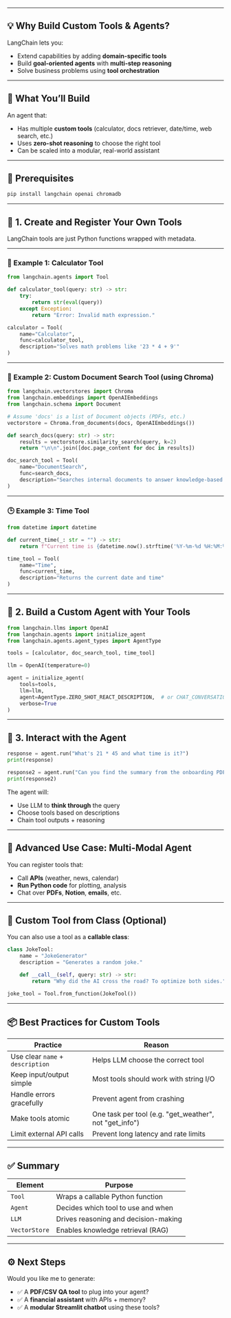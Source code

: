 
---

## 💡 Why Build Custom Tools & Agents?

LangChain lets you:

* Extend capabilities by adding **domain-specific tools**
* Build **goal-oriented agents** with **multi-step reasoning**
* Solve business problems using **tool orchestration**

---

## 🧩 What You’ll Build

An agent that:

* Has multiple **custom tools** (calculator, docs retriever, date/time, web search, etc.)
* Uses **zero-shot reasoning** to choose the right tool
* Can be scaled into a modular, real-world assistant

---

## 🧱 Prerequisites

```bash
pip install langchain openai chromadb
```

---

## 🧰 1. Create and Register Your Own Tools

LangChain tools are just Python functions wrapped with metadata.

---

### 📘 Example 1: Calculator Tool

```python
from langchain.agents import Tool

def calculator_tool(query: str) -> str:
    try:
        return str(eval(query))
    except Exception:
        return "Error: Invalid math expression."

calculator = Tool(
    name="Calculator",
    func=calculator_tool,
    description="Solves math problems like '23 * 4 + 9'"
)
```

---

### 📄 Example 2: Custom Document Search Tool (using Chroma)

```python
from langchain.vectorstores import Chroma
from langchain.embeddings import OpenAIEmbeddings
from langchain.schema import Document

# Assume 'docs' is a list of Document objects (PDFs, etc.)
vectorstore = Chroma.from_documents(docs, OpenAIEmbeddings())

def search_docs(query: str) -> str:
    results = vectorstore.similarity_search(query, k=2)
    return "\n\n".join([doc.page_content for doc in results])

doc_search_tool = Tool(
    name="DocumentSearch",
    func=search_docs,
    description="Searches internal documents to answer knowledge-based queries"
)
```

---

### 🕒 Example 3: Time Tool

```python
from datetime import datetime

def current_time(_: str = "") -> str:
    return f"Current time is {datetime.now().strftime('%Y-%m-%d %H:%M:%S')}"

time_tool = Tool(
    name="Time",
    func=current_time,
    description="Returns the current date and time"
)
```

---

## 🤖 2. Build a Custom Agent with Your Tools

```python
from langchain.llms import OpenAI
from langchain.agents import initialize_agent
from langchain.agents.agent_types import AgentType

tools = [calculator, doc_search_tool, time_tool]

llm = OpenAI(temperature=0)

agent = initialize_agent(
    tools=tools,
    llm=llm,
    agent=AgentType.ZERO_SHOT_REACT_DESCRIPTION,  # or CHAT_CONVERSATIONAL_REACT_DESCRIPTION
    verbose=True
)
```

---

## 💬 3. Interact with the Agent

```python
response = agent.run("What's 21 * 45 and what time is it?")
print(response)

response2 = agent.run("Can you find the summary from the onboarding PDF?")
print(response2)
```

The agent will:

* Use LLM to **think through** the query
* Choose tools based on descriptions
* Chain tool outputs + reasoning

---

## 🧠 Advanced Use Case: Multi-Modal Agent

You can register tools that:

* Call **APIs** (weather, news, calendar)
* **Run Python code** for plotting, analysis
* Chat over **PDFs**, **Notion**, **emails**, etc.

---

## 🧩 Custom Tool from Class (Optional)

You can also use a tool as a **callable class**:

```python
class JokeTool:
    name = "JokeGenerator"
    description = "Generates a random joke."

    def __call__(self, query: str) -> str:
        return "Why did the AI cross the road? To optimize both sides."

joke_tool = Tool.from_function(JokeTool())
```

---

## 📦 Best Practices for Custom Tools

| Practice                         | Reason                                                   |
| -------------------------------- | -------------------------------------------------------- |
| Use clear `name` + `description` | Helps LLM choose the correct tool                        |
| Keep input/output simple         | Most tools should work with string I/O                   |
| Handle errors gracefully         | Prevent agent from crashing                              |
| Make tools atomic                | One task per tool (e.g. "get\_weather", not "get\_info") |
| Limit external API calls         | Prevent long latency and rate limits                     |

---

## ✅ Summary

| Element       | Purpose                              |
| ------------- | ------------------------------------ |
| `Tool`        | Wraps a callable Python function     |
| `Agent`       | Decides which tool to use and when   |
| `LLM`         | Drives reasoning and decision-making |
| `VectorStore` | Enables knowledge retrieval (RAG)    |

---

## ⚙️ Next Steps

Would you like me to generate:

* ✅ A **PDF/CSV QA tool** to plug into your agent?
* ✅ A **financial assistant** with APIs + memory?
* ✅ A **modular Streamlit chatbot** using these tools?
